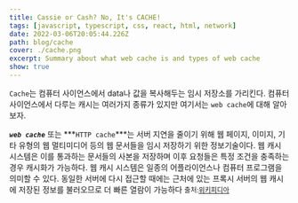 ```yaml
---
title: Cassie or Cash? No, It's CACHE!
tags: [javascript, typescript, css, react, html, network]
date: 2022-03-06T20:05:44.226Z
path: blog/cache
cover: ./cache.png
excerpt: Summary about what web cache is and types of web cache
show: true
---
```


`Cache`는 컴퓨터 사이언스에서 data나 값을 복사해두는 임시 저장소를 가리킨다. 컴퓨터 사이언스에서 다루는 캐시는 여러가지 종류가 있지만 여기서는 `web cache`에 대해 알아보자.  

***`web cache`*** 또는 ***`HTTP cache`***는 서버 지연을 줄이기 위해 웹 페이지, 이미지, 기타 유형의 웹 멀티미디어 등의 웹 문서들을 임시 저장하기 위한 정보기술이다. 웹 캐시 시스템은 이를 통과하는 문서들의 사본을 저장하며 이후 요청들은 특정 조건을 충족하는 경우 캐시화가 가능하다. 웹 캐시 시스템은 일종의 어플라이언스나 컴퓨터 프로그램을 의미할 수 있다. 동일한 서버에 다시 접근할 때에는 근처에 있는 프록시 서버의 웹 캐시에 저장된 정보를 불러오므로 더 빠른 열람이 가능하다 <span style="font-size: 12px;">출처:<a href="https://ko.wikipedia.org/wiki/%EC%9B%B9_%EC%BA%90%EC%8B%9C">위키피디아</a></span>


